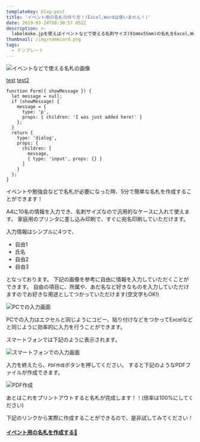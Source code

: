 ```yaml
---
templateKey: blog-post
title: 'イベント用の名札の作り方！(Excel,Wordは使いません！)'
date: 2019-03-24T08:30:57.052Z
description: >-
  labelmake.jpを使えばイベントなどで使える名刺サイズ(91mmx55mm)の名札をExcel,Wordを使わずにスマホからでも簡単に作成することができ、100円ショップなどで売っている名札に入れて使うことができます！
thumbnail: /img/namecard.png
tags:
  - テンプレート
---
```

![イベントなどで使える名札の画像](/img/namecard.png "イベントなどで使える名札の画像")

[test](https://www.gatsbyjs.org/packages/gatsby-remark-prismjs/)
[test2](/blog/2019-03-11-ネットショップbaseで宛名を簡単に作成！/)

```javascript:title=サンプル実装（Vuex側) 
function Form({ showMessage }) {
  let message = null;
  if (showMessage) {
    message = {
      type: 'p',
      props: { children: 'I was just added here!' }
    };
  }
  return {
    type: 'dialog',
    props: {
      children: [
        message,
        { type: 'input', props: {} }
      ]
    }
  };
}
```

イベントや勉強会などで名札が必要になった時、5分で簡単な名札を作成することができます！

A4に10名の情報を入力でき、名刺サイズなので汎用的なケースに入れて使えます。 
家庭用のプリンタに差し込み印刷で、すぐに宛名印刷していただけます。 

入力情報はシンプルに4つで、

* 自由1
* 氏名
* 自由2
* 自由3

となっております。
下記の画像を参考に自由に情報を入力していただくことができます。
自由の項目に、所属や、あだ名など好きなものを入力していただけますのでお好きな用途としてつかっていただけます(空文字もOK!)

![PCでの入力画面](/img/スクリーンショット-2019-03-24-17.41.15.png "PCでの入力画面")

PCでの入力はエクセルと同じようにコピー、貼り付けなどをつかってExcelなどと同じように効率的に入力を行うことができます。

スマートフォンでは下記のように表示されます。

![スマートフォンでの入力画面](/img/スクリーンショット-2019-03-24-17.58.31.png "スマートフォンでの入力画面")

入力を終えたら、`PDF作成`ボタンを押してください。
すると下記のようなPDFファイルが作成できます。


![PDF作成](/img/スクリーンショット-2019-03-24-18.16.46.png "PDF作成")

あとはこれをプリントアウトすると名札が完成します！！(倍率は100%にしてください)

下記のリンクから実際に作成することができるので、是非試してみてください！

#### [イベント用の名札を作成する🚀](https://labelmake.jp/label-editor/?template=%E5%90%8D%E5%88%BA%E3%82%B5%E3%82%A4%E3%82%BA%E3%81%AE%E5%90%8D%E6%9C%AD)
